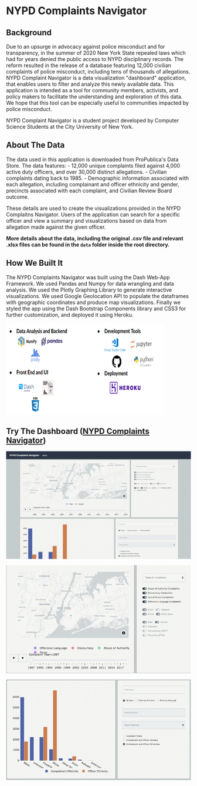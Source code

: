 # NYPD Complaints Navigator

## Background

Due to an upsurge in advocacy against police misconduct and for transparency, in the summer of 2020 New York State repealed laws which had for years denied the public access to NYPD disciplinary records. The reform resulted in the release of a database featuring 12,000 civilian complaints of police misconduct, including tens of thousands of allegations. NYPD Complaint Navigator is a data visualization "dashboard" application, that enables users to filter and analyze this newly available data. This application is intended as a tool for community members, activists, and policy makers to facilitate the understanding and exploration of this data. We hope that this tool can be especially useful to communities impacted by police misconduct.

NYPD Complaint Navigator is a student project developed by Computer Science Students at the City University of New York.

## About The Data

The data used in this application is downloaded from ProPublica's Data Store. The data features: - 12,000 unique complaints filed against 4,000 active duty officers, and over 30,000 distinct allegations. - Civilian complaints dating back to 1985. - Demographic information associated with each allegation, including complainant and officer ethnicity and gender, precincts associated with each complaint, and Civilian Review Board outcome.

These details are used to create the visualizations provided in the NYPD Complaitns Navigator. Users of the application can search for a specific officer and view a summary and visualizations based on data from allegation made against the given officer.

**More details about the data, including the original .csv file and relevant .xlsx files can be found in the `data` folder inside the root directory.**

## How We Built It

The NYPD Complaints Navigator was built using the Dash Web-App Framework. We used Pandas and Numpy for data wrangling and data analysis. We used the Plotly Graphing Library to generate interactive visualizations. We used Google Geolocation API to populate the dataframes with geographic coordinates and produce map visualizations. Finally we styled the app using the Dash Bootstrap Components library and CSS3 for further customization, and deployed it using Heroku.

<img src="Images/tools.png" alt="Kitten"
	title="A cute kitten" width="430" height="250" />

## Try The Dashboard ([NYPD Complaints Navigator](https://nypdcomplaintsnavigator.herokuapp.com/))

![Gif showing NYPD Complaints Navigator](Images/dashapp.gif)

![Gif showing NYPD Complaints Navigator](Images/dashapp2.gif)

![Gif showing NYPD Complaints Navigator](Images/dashapp3.gif)
